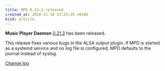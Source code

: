```yaml
---
title: MPD 0.21.3 released
created_at: 2018-11-16 13:25:35 +0100
kind: article
---
```


**Music Player Daemon**
[0.21.3](http://www.musicpd.org/download/mpd/0.21/mpd-0.21.3.tar.xz)
has been released.

This release fixes various bugs in the ALSA output plugin.  If MPD is
started as a systemd service and no log file is configured, MPD
defaults to the journal instead of syslog.

[Change log](https://raw.githubusercontent.com/MusicPlayerDaemon/MPD/v0.21.3/NEWS)
